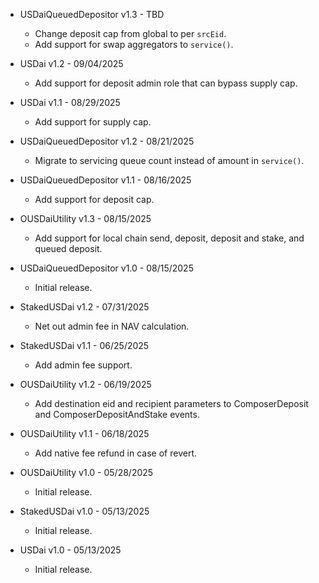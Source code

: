 * USDaiQueuedDepositor v1.3 - TBD
    * Change deposit cap from global to per `srcEid`.
    * Add support for swap aggregators to `service()`.

* USDai v1.2 - 09/04/2025
    * Add support for deposit admin role that can bypass supply cap.

* USDai v1.1 - 08/29/2025
    * Add support for supply cap.

* USDaiQueuedDepositor v1.2 - 08/21/2025
    * Migrate to servicing queue count instead of amount in `service()`.

* USDaiQueuedDepositor v1.1 - 08/16/2025
    * Add support for deposit cap.

* OUSDaiUtility v1.3 - 08/15/2025
    * Add support for local chain send, deposit, deposit and stake, and queued
      deposit.

* USDaiQueuedDepositor v1.0 - 08/15/2025
    * Initial release.

* StakedUSDai v1.2 - 07/31/2025
    * Net out admin fee in NAV calculation.

* StakedUSDai v1.1 - 06/25/2025
    * Add admin fee support.

* OUSDaiUtility v1.2 - 06/19/2025
    * Add destination eid and recipient parameters to ComposerDeposit and
      ComposerDepositAndStake events.

* OUSDaiUtility v1.1 - 06/18/2025
    * Add native fee refund in case of revert.

* OUSDaiUtility v1.0 - 05/28/2025
    * Initial release.

* StakedUSDai v1.0 - 05/13/2025
    * Initial release.

* USDai v1.0 - 05/13/2025
    * Initial release.
